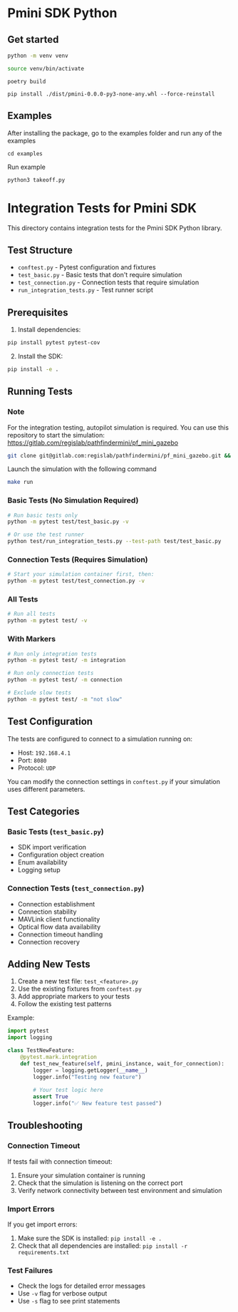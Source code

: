 # Pmini SDK Python


## Get started

```bash
python -m venv venv
```


```bash
source venv/bin/activate
```

```
poetry build
```

```
pip install ./dist/pmini-0.0.0-py3-none-any.whl --force-reinstall
```

## Examples

After installing the package, go to the examples folder and run any of the examples

```
cd examples
```

Run example

```
python3 takeoff.py
```


# Integration Tests for Pmini SDK

This directory contains integration tests for the Pmini SDK Python library.

## Test Structure

- `conftest.py` - Pytest configuration and fixtures
- `test_basic.py` - Basic tests that don't require simulation
- `test_connection.py` - Connection tests that require simulation
- `run_integration_tests.py` - Test runner script

## Prerequisites

1. Install dependencies:

```bash
pip install pytest pytest-cov
```

2. Install the SDK:
```bash
pip install -e .
```

## Running Tests

### Note 

For the integration testing, autopilot simulation is required.
You can use this repository to start the simulation: https://gitlab.com/regislab/pathfindermini/pf_mini_gazebo

```bash
git clone git@gitlab.com:regislab/pathfindermini/pf_mini_gazebo.git && cd pf_mini_gazebo
```

Launch the simulation with the following command

```bash
make run
```

### Basic Tests (No Simulation Required)
```bash
# Run basic tests only
python -m pytest test/test_basic.py -v

# Or use the test runner
python test/run_integration_tests.py --test-path test/test_basic.py
```

### Connection Tests (Requires Simulation)
```bash
# Start your simulation container first, then:
python -m pytest test/test_connection.py -v

```

### All Tests
```bash
# Run all tests
python -m pytest test/ -v
```

### With Markers
```bash
# Run only integration tests
python -m pytest test/ -m integration

# Run only connection tests
python -m pytest test/ -m connection

# Exclude slow tests
python -m pytest test/ -m "not slow"
```

## Test Configuration

The tests are configured to connect to a simulation running on:
- Host: `192.168.4.1`
- Port: `8080`
- Protocol: `UDP`

You can modify the connection settings in `conftest.py` if your simulation uses different parameters.

## Test Categories

### Basic Tests (`test_basic.py`)
- SDK import verification
- Configuration object creation
- Enum availability
- Logging setup

### Connection Tests (`test_connection.py`)
- Connection establishment
- Connection stability
- MAVLink client functionality
- Optical flow data availability
- Connection timeout handling
- Connection recovery

## Adding New Tests

1. Create a new test file: `test_<feature>.py`
2. Use the existing fixtures from `conftest.py`
3. Add appropriate markers to your tests
4. Follow the existing test patterns

Example:
```python
import pytest
import logging

class TestNewFeature:
    @pytest.mark.integration
    def test_new_feature(self, pmini_instance, wait_for_connection):
        logger = logging.getLogger(__name__)
        logger.info("Testing new feature")
        
        # Your test logic here
        assert True
        logger.info("✅ New feature test passed")
```

## Troubleshooting

### Connection Timeout
If tests fail with connection timeout:
1. Ensure your simulation container is running
2. Check that the simulation is listening on the correct port
3. Verify network connectivity between test environment and simulation

### Import Errors
If you get import errors:
1. Make sure the SDK is installed: `pip install -e .`
2. Check that all dependencies are installed: `pip install -r requirements.txt`

### Test Failures
- Check the logs for detailed error messages
- Use `-v` flag for verbose output
- Use `-s` flag to see print statements 
